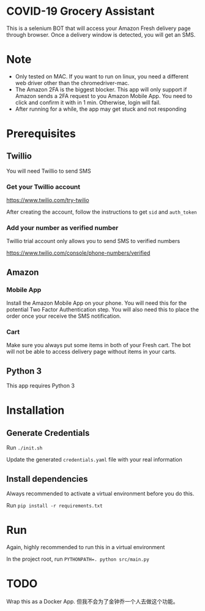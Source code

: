 # COVID-19 Grocery Assistant
This is a selenium BOT that will access your Amazon Fresh delivery page through browser. 
Once a delivery window is detected, you will get an SMS.

# Note
- Only tested on MAC. If you want to run on linux, you need a different web driver other
than the chromedriver-mac.
- The Amazon 2FA is the biggest blocker. This app will only support if Amazon sends a 2FA
request to you Amazon Mobile App. You need to click and confirm it with in 1 min. 
Otherwise, login will fail.
- After running for a while, the app may get stuck and not responding

# Prerequisites
## Twillio
You will need Twillio to send SMS
### Get your Twillio account 
https://www.twilio.com/try-twilio

After creating the account, follow the instructions to get `sid` and `auth_token`
### Add your number as verified number
Twillio trial account only allows you to send SMS to verified numbers

https://www.twilio.com/console/phone-numbers/verified

## Amazon
### Mobile App
Install the Amazon Mobile App on your phone. You will need this for the potential Two 
Factor Authentication step. You will also need this to place the order once your receive
the SMS notification.
### Cart
Make sure you always put some items in both of your Fresh cart. 
The bot will not be able to access delivery page without items in your carts.

## Python 3
This app requires Python 3

# Installation
## Generate Credentials
Run `./init.sh` 

Update the generated `credentials.yaml` file with your real information
## Install dependencies
Always recommended to activate a virtual environment before you do this.

Run `pip install -r requirements.txt`

# Run
Again, highly recommended to run this in a virtual environment

In the project root, run `PYTHONPATH=. python src/main.py`

# TODO
Wrap this as a Docker App. 但我不会为了金钟乔一个人去做这个功能。
